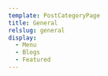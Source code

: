 ```yaml
---
template: PostCategoryPage
title: General
relslug: general
display:
  - Menu
  - Blogs
  - Featured
---
```


